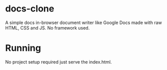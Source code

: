 # docs-clone
A simple docs in-browser document writer like Google Docs made with raw HTML, CSS and JS. No framework used.

# Running
No project setup required just serve the index.html.
